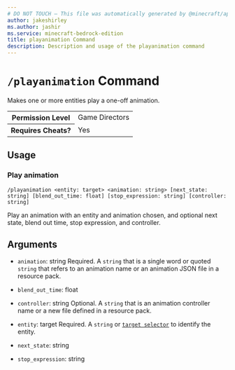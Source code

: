 ```yaml
---
# DO NOT TOUCH — This file was automatically generated by @minecraft/api-docs-generator, to report problems file an issue at https://github.com/Mojang/minecraft-scripting-libraries
author: jakeshirley
ms.author: jashir
ms.service: minecraft-bedrock-edition
title: playanimation Command
description: Description and usage of the playanimation command
---
```

# `/playanimation` Command
Makes one or more entities play a one-off animation.

<table>
  <tr>
    <th>Permission Level</th>
    <td>Game Directors</td>
  </tr>
  <tr>
    <th>Requires Cheats?</th>
    <td>Yes</td>
  </tr>
</table>

## Usage
### Play animation
`/playanimation <entity: target> <animation: string> [next_state: string] [blend_out_time: float] [stop_expression: string] [controller: string]`

Play an animation with an entity and animation chosen, and optional next state, blend out time, stop expression, and controller.

## Arguments
- `animation`: string
Required. A `string` that is a single word or quoted `string`  that refers to an animation name or an animation JSON file in a resource pack.
- `blend_out_time`: float

- `controller`: string
Optional. A `string` that is an animation controller name or a new file defined in a resource pack.
- `entity`: target
Required. A `string` or [`target selector`](https://learn.microsoft.com/minecraft/creator/documents/commandsintroduction#target-selectors) to identify the entity.
- `next_state`: string

- `stop_expression`: string

